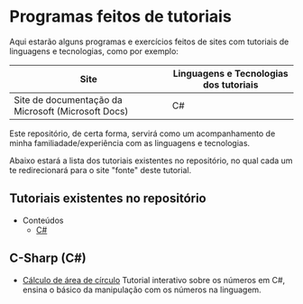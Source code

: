 # Programas feitos de tutoriais

Aqui estarão alguns programas e exercícios feitos de sites com tutoriais de linguagens e tecnologias, como por exemplo:

Site|Linguagens e Tecnologias dos tutoriais
--|--
Site de documentação da Microsoft (Microsoft Docs)|C#

Este repositório, de certa forma, servirá como um acompanhamento de minha familiadade/experiência com as linguagens e tecnologias.

Abaixo estará a lista dos tutoriais existentes no repositório, no qual cada um te redirecionará para o site "fonte" deste tutorial.

## Tutoriais existentes no repositório

- Conteúdos
	- [C#](#c-sharp-c)


## C-Sharp (C#)

- [Cálculo de área de círculo](https://docs.microsoft.com/pt-br/dotnet/csharp/tutorials/intro-to-csharp/numbers-in-csharp?tutorial-step=5)
	Tutorial interativo sobre os números em C#, ensina o básico da manipulação com os números na linguagem.
